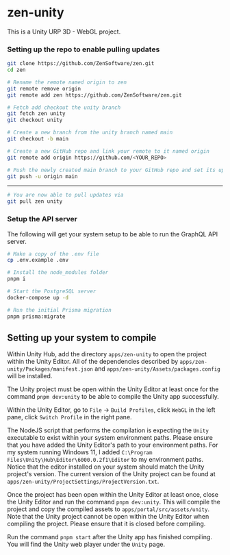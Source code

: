 # zen-unity

This is a Unity URP 3D - WebGL project.

### Setting up the repo to enable pulling updates

```bash
git clone https://github.com/ZenSoftware/zen.git
cd zen

# Rename the remote named origin to zen
git remote remove origin
git remote add zen https://github.com/ZenSoftware/zen.git

# Fetch add checkout the unity branch
git fetch zen unity
git checkout unity

# Create a new branch from the unity branch named main
git checkout -b main

# Create a new GitHub repo and link your remote to it named origin
git remote add origin https://github.com/<YOUR_REPO>

# Push the newly created main branch to your GitHub repo and set its upstream to origin
git push -u origin main
```
---
```bash
# You are now able to pull updates via
git pull zen unity
```

### Setup the API server

The following will get your system setup to be able to run the GraphQL API server.

```bash
# Make a copy of the .env file
cp .env.example .env

# Install the node_modules folder
pnpm i

# Start the PostgreSQL server
docker-compose up -d

# Run the initial Prisma migration
pnpm prisma:migrate
```

## Setting up your system to compile

Within Unity Hub, add the directory `apps/zen-unity` to open the project within the Unity Editor. All of the dependencies described by `apps/zen-unity/Packages/manifest.json` and `apps/zen-unity/Assets/packages.config` will be installed.

The Unity project must be open within the Unity Editor at least once for the command `pnpm dev:unity` to be able to compile the Unity app successfully.

Within the Unity Editor, go to `File` -> `Build Profiles`, click `WebGL` in the left pane, click `Switch Profile` in the right pane.

The NodeJS script that performs the compilation is expecting the `Unity` executable to exist within your system environment paths. Please ensure that you have added the Unity Editor's path to your environment paths. For my system running Windows 11, I added `C:\Program Files\Unity\Hub\Editor\6000.0.2f1\Editor` to my environment paths. Notice that the editor installed on your system should match the Unity project's version. The current version of the Unity project can be found at `apps/zen-unity/ProjectSettings/ProjectVersion.txt`.

Once the project has been open within the Unity Editor at least once, close the Unity Editor and run the command `pnpm dev:unity`. This will compile the project and copy the compiled assets to `apps/portal/src/assets/unity`. Note that the Unity project cannot be open within the Unity Editor when compiling the project. Please ensure that it is closed before compiling.

Run the command `pnpm start` after the Unity app has finished compiling. You will find the Unity web player under the `Unity` page.
